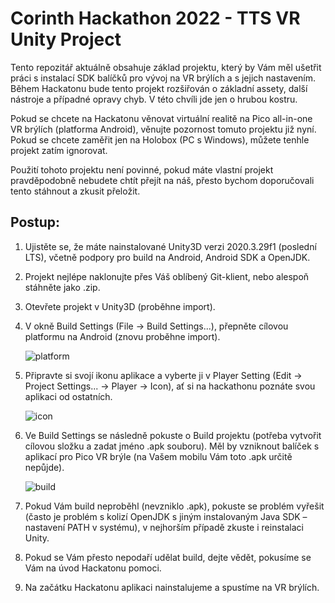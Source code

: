 # Corinth Hackathon 2022 - TTS VR Unity Project

Tento repozitář aktuálně obsahuje základ projektu, který by Vám měl ušetřit práci s instalací SDK balíčků pro vývoj na VR brýlích a s jejich nastavením.
Během Hackatonu bude tento projekt rozšiřován o základní assety, další nástroje a případné opravy chyb. V této chvíli jde jen o hrubou kostru.

Pokud se chcete na Hackatonu věnovat virtuální realitě na Pico all-in-one VR brýlích (platforma Android), věnujte pozornost tomuto projektu již nyní.  
Pokud se chcete zaměřit jen na Holobox (PC s Windows), můžete tenhle projekt zatím ignorovat.

Použití tohoto projektu není povinné, pokud máte vlastní projekt pravděpodobně nebudete chtít přejít na náš, přesto bychom doporučovali tento stáhnout a zkusit přeložit.

## Postup:
1. Ujistěte se, že máte nainstalované Unity3D verzi 2020.3.29f1 (poslední LTS), včetně podpory pro build na Android, Android SDK a OpenJDK.

2. Projekt nejlépe naklonujte přes Váš oblíbený Git-klient, nebo alespoň stáhněte jako .zip.

3. Otevřete projekt v Unity3D (proběhne import).

4. V okně Build Settings (File -> Build Settings...), přepněte cílovou platformu na Android (znovu proběhne import).  
   
   ![platform](https://user-images.githubusercontent.com/100353389/155550717-2de63b18-d469-45a8-a2f8-7f2cb2af1f13.png)

5. Připravte si svojí ikonu aplikace a vyberte ji v Player Setting (Edit -> Project Settings... -> Player -> Icon), ať si na hackathonu poznáte svou aplikaci od ostatních.  
   
   ![icon](https://user-images.githubusercontent.com/100353389/155550774-d73c6681-14cf-4ec4-9dc7-884e1ae7f97c.png)

6. Ve Build Settings se následně pokuste o Build projektu (potřeba vytvořit cílovou složku a zadat jméno .apk souboru). Měl by vzniknout balíček s aplikací pro Pico VR brýle (na Vašem mobilu Vám toto .apk určitě nepůjde).  
   
   ![build](https://user-images.githubusercontent.com/100353389/155550869-25508e93-5380-4660-b88f-04f7267da82a.png)

7. Pokud Vám build neproběhl (nevzniklo .apk), pokuste se problém vyřešit (často je problém s kolizí OpenJDK s jiným instalovaným Java SDK – nastavení PATH v systému), v nejhorším případě zkuste i reinstalaci Unity.

8. Pokud se Vám přesto nepodaří udělat build, dejte vědět, pokusíme se Vám na úvod Hackatonu pomoci.

9. Na začátku Hackatonu aplikaci nainstalujeme a spustíme na VR brýlích.
